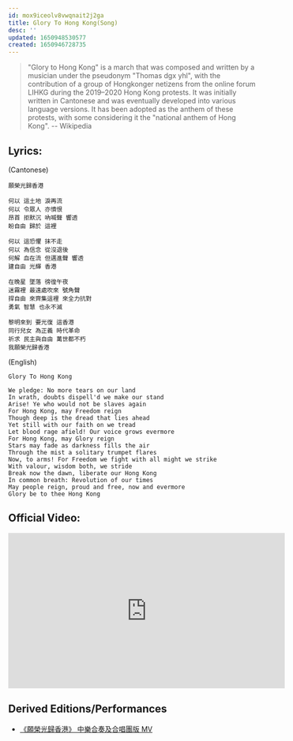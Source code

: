 ```yaml
---
id: mox9iceolv8vwqnait2j2ga
title: Glory To Hong Kong(Song)
desc: ''
updated: 1650948530577
created: 1650946728735
---
```


> "Glory to Hong Kong" is a march that was composed and written by a musician under the pseudonym "Thomas dgx yhl", with the contribution of a group of Hongkonger netizens from the online forum LIHKG during the 2019–2020 Hong Kong protests. It was initially written in Cantonese and was eventually developed into various language versions. It has been adopted as the anthem of these protests, with some considering it the "national anthem of Hong Kong". -- Wikipedia 


## Lyrics:
(Cantonese)

```
願榮光歸香港

何以 這土地 淚再流
何以 令眾人 亦憤恨
昂首 拒默沉 吶喊聲 響透
盼自由 歸於 這裡

何以 這恐懼 抹不走
何以 為信念 從沒退後
何解 血在流 但邁進聲 響透
建自由 光輝 香港

在晚星 墜落 徬徨午夜
迷霧裡 最遠處吹來 號角聲
捍自由 來齊集這裡 來全力抗對
勇氣 智慧 也永不滅

黎明來到 要光復 這香港
同行兒女 為正義 時代革命
祈求 民主與自由 萬世都不朽
我願榮光歸香港
```

(English)
```
Glory To Hong Kong

We pledge: No more tears on our land
In wrath, doubts dispell'd we make our stand
Arise! Ye who would not be slaves again
For Hong Kong, may Freedom reign
Though deep is the dread that lies ahead
Yet still with our faith on we tread
Let blood rage afield! Our voice grows evermore
For Hong Kong, may Glory reign
Stars may fade as darkness fills the air
Through the mist a solitary trumpet flares
Now, to arms! For Freedom we fight with all might we strike
With valour, wisdom both, we stride
Break now the dawn, liberate our Hong Kong
In common breath: Revolution of our times
May people reign, proud and free, now and evermore
Glory be to thee Hong Kong
```

## Official Video:

<iframe width="560" height="315" src="https://www.youtube.com/embed/y7yRDOLCy4Y" title="YouTube video player" frameborder="0" allow="accelerometer; autoplay; clipboard-write; encrypted-media; gyroscope; picture-in-picture" allowfullscreen></iframe>

## Derived Editions/Performances

- [《願榮光歸香港》 中樂合奏及合唱團版 MV](https://www.youtube.com/watch?v=VHOZuIO5G2s)
